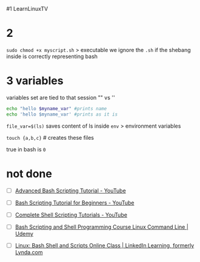 #1
LearnLinuxTV
# 2
`sudo chmod +x myscript.sh` > executable
	we ignore the `.sh` if the shebang inside is correctly representing bash
# 3 variables
variables set are tied to that session
"" vs ''
```bash
echo "hello $myname_var" #prints name
echo 'hello $myname_var' #prints as it is
```

`file_var=$(ls)` saves content of ls inside
`env` > environment variables

`touch {a,b,c}` # creates these files

true in bash is `0`


# not done
- [ ] [Advanced Bash Scripting Tutorial - YouTube](https://www.youtube.com/watch?v=emhouufDnB4&ab_channel=CybersecurityShandy)
- [ ] [Bash Scripting Tutorial for Beginners - YouTube](https://www.youtube.com/watch?v=tK9Oc6AEnR4&ab_channel=freeCodeCamp.org)
- [ ] [Complete Shell Scripting Tutorials - YouTube](https://www.youtube.com/playlist?list=PL2qzCKTbjutJRM7K_hhNyvf8sfGCLklXw)

- [ ] [Bash Scripting and Shell Programming Course Linux Command Line | Udemy](https://www.udemy.com/course/bash-scripting/?couponCode=KEEPLEARNING)
- [ ] [Linux: Bash Shell and Scripts Online Class | LinkedIn Learning, formerly Lynda.com](https://www.linkedin.com/learning/linux-bash-shell-and-scripts)